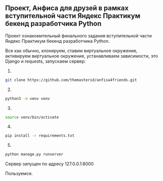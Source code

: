 ## Проект, Анфиса для друзей в рамках вступительной части Яндекс Практикум бекенд разработчика Python

Проект ознакомительный финального задания вступительной части Яндекс Практикум бекенд разработчика Python.

Все как обычно, клонируем, ставим виртуальное окружение, активируем виртуальное окружение, устанавливаем зависимости, это Django и requests, запускаем сервер:

1.
```bash
git clone https://github.com/themasterid/anfisa4friends.git
```
2.
```bash
python3 -m venv venv
```
3.
```bash
source venv/bin/activate
```
4.
```bash
pip install -r requirements.txt
```
5.
```bash
python manage.py runserver
```
Сервер запущен по адресу 127.0.0.1:8000

Пользуемся.
